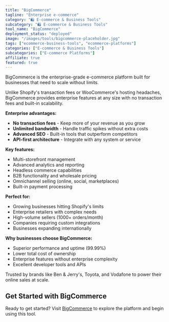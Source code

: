 ```yaml
---
title: "BigCommerce"
tagline: "Enterprise e-commerce"
category: "🛍️ E-commerce & Business Tools"
subcategory: "🛍️ E-commerce & Business Tools"
tool_name: "BigCommerce"
deployment_status: "deployed"
image: "/images/tools/bigcommerce-placeholder.jpg"
tags: ["ecommerce-business-tools", "ecommerce-platforms"]
categories: ["E-commerce & Business Tools"]
subcategories: ["E-commerce Platforms"]
affiliate: true
featured: true
---
```

BigCommerce is the enterprise-grade e-commerce platform built for businesses that need to scale without limits.

Unlike Shopify's transaction fees or WooCommerce's hosting headaches, BigCommerce provides enterprise features at any size with no transaction fees and built-in scalability.

**Enterprise advantages:**
- **No transaction fees** - Keep more of your revenue as you grow
- **Unlimited bandwidth** - Handle traffic spikes without extra costs
- **Advanced SEO** - Built-in tools that outperform competitors
- **API-first architecture** - Integrate with any system or service

**Key features:**
- Multi-storefront management
- Advanced analytics and reporting
- Headless commerce capabilities
- B2B functionality and wholesale pricing
- Omnichannel selling (online, social, marketplaces)
- Built-in payment processing

**Perfect for:**
- Growing businesses hitting Shopify's limits
- Enterprise retailers with complex needs
- High-volume sellers (1000+ orders/month)
- Companies requiring custom integrations
- Businesses expanding internationally

**Why businesses choose BigCommerce:**
- Superior performance and uptime (99.99%)
- Lower total cost of ownership
- Enterprise features without enterprise complexity
- Excellent developer tools and APIs

Trusted by brands like Ben & Jerry's, Toyota, and Vodafone to power their online sales at scale.

## Get Started with BigCommerce

Ready to get started? Visit [BigCommerce](https://www.bigcommerce.com) to explore the platform and begin using this tool.